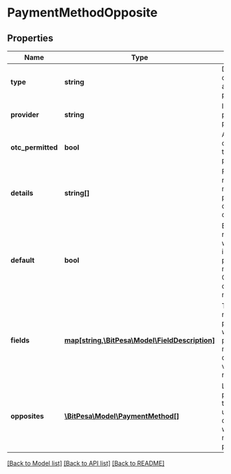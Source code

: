 # PaymentMethodOpposite

## Properties
Name | Type | Description | Notes
------------ | ------------- | ------------- | -------------
**type** | **string** | Details currency and type of payment. | [optional] 
**provider** | **string** | Identifies the payment provider. | [optional] 
**otc_permitted** | **bool** | Are over the counter transactions permitted? | [optional] 
**details** | **string[]** | Fields required to make the payment depending on type. | [optional] 
**default** | **bool** | Boolean revealing whether this is the default payout method. Only present on payout methods | [optional] 
**fields** | [**map[string,\BitPesa\Model\FieldDescription]**](FieldDescription.md) | The fields needed for payments with this payment method with details on validation requirements | [optional] 
**opposites** | [**\BitPesa\Model\PaymentMethod[]**](PaymentMethod.md) | List of all providers that can be used in conjunction with the main provider | [optional] 

[[Back to Model list]](../README.md#documentation-for-models) [[Back to API list]](../README.md#documentation-for-api-endpoints) [[Back to README]](../README.md)


